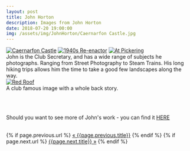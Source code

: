 ```yaml
---
layout: post
title: John Horton
description: Images from John Horton
date: 2018-07-20 19:00:00
img: /assets/img/JohnHorton/Caernarfon Castle.jpg
---
```


<div class="lightboxgallery-gallery">
	<div class="img_row">
		<a class="lightboxgallery-gallery-item" href="{{ site.baseurl }}/assets/img/JohnHorton/Caernarfon Castle.jpg" target="_blank" data-title="John Horton - Caernarfon Castle" data-alt="John Horton">
			<img  class="col one" src="{{ site.baseurl }}/assets/img/JohnHorton/Caernarfon Castle.jpg" alt="Caernarfon Castle" title="Caernarfon Castle"/></a>
		<a class="lightboxgallery-gallery-item" href="{{ site.baseurl }}/assets/img/JohnHorton/1940s Re-enactor.jpg" target="_blank" data-title="John Horton - 1940s Re-enactor" data-alt="John Horton">
			<img class="col one" target="_blank" src="{{ site.baseurl }}/assets/img/JohnHorton/1940s Re-enactor.jpg" alt="1940s Re-enactor" title="1940s Re-enactor"/></a>
		<a class="lightboxgallery-gallery-item" href="{{ site.baseurl }}/assets/img/JohnHorton/At Pickering.jpg" target="_blank" data-title="John Horton - At Pickering" data-alt="John Horton">
			<img class="col one" target="_blank" src="{{ site.baseurl }}/assets/img/JohnHorton/At Pickering.jpg" alt="At Pickering" title="At Pickering"/></a>
	</div>
	<div class="col three caption">
		John is the Club Secretary, and has a wide range of subjects he photographs. Ranging from Street Photography to Steam Trains. His long hiking trips allows him the time to take a good few landscapes along the way.
	</div>
	<div class="img_row">
		<a class="lightboxgallery-gallery-item" href="{{ site.baseurl }}/assets/img/JohnHorton/Red Roof.jpg" target="_blank" data-title="John Horton - Red Roof" data-alt="John Horton">
			<img class="col three lightboxgallery-gallery-item" target="_blank" src="{{ site.baseurl }}/assets/img/JohnHorton/Red Roof.jpg" alt="Red Roof" title="Red Roof"/>
		</a>
	</div>
	<div class="col three caption">
		A club famous image with a whole back story. 
	</div>
</div>

<br><br>

Should you want to see more of John's work - you can find it <a href="https://www.flickr.com/photos/9258223@N05/" target="_blank">HERE</a>

<br>

<div class="PageNavigation">
  {% if page.previous.url %}
    <a class="prev" href="{{page.previous.url}}">&laquo; {{page.previous.title}}</a>
  {% endif %}
  {% if page.next.url %}
    <a class="next" href="{{page.next.url}}">{{page.next.title}} &raquo;</a>
  {% endif %}
</div>
